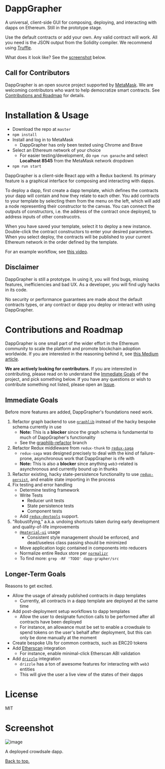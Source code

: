 # DappGrapher
A universal, client-side GUI for composing, deploying, and interacting with
dapps on Ethereum. Still in the prototype stage.

Use the default contracts or add your own. Any valid contract will work.
All you need is the JSON output from the Solidity compiler. We recommend using [Truffle](https://www.npmjs.com/package/truffle).

What does it look like? See the [screenshot](#screenshot) below.

## Call for Contributors

DappGrapher is an open source project supported by [MetaMask](https://github.com/MetaMask).
We are welcoming contributors who want to help democratize smart contracts.
See [Contributions and Roadmap](#contributions-and-roadmap) for details.

# Installation & Usage
- Download the repo at `master`
- `npm install`
- Install and log in to MetaMask
  - DappGrapher has only been tested using Chrome and Brave
- Select an Ethereum network of your choice
  - For easier testing/development, do `npm run ganache` and select
  **Localhost 8545** from the MetaMask network dropdown
- `npm run start`

DappGrapher is a client-side React app with a Redux backend. Its primary feature is a graphical interface for composing and interacting with dapps. 

To deploy a dapp, first create a dapp template, which defines the contracts your dapp will contain and how they relate to each other. You add contracts to your template by selecting them from the menu on the left, which will add a node representing their constructor to the canvas. You can connect the outputs of constructors, i.e. the address of the contract once deployed, to address inputs of other construcotrs.

When you have saved your template, select it to deploy a new instance. Double-click the contract constructors to enter your desired parameters. When you select deploy, the contracts will be published to your current Ethereum network in the order defined by the template.

For an example workflow, see [this video](https://www.youtube.com/watch?v=I9MR9Cba9is).

## Disclaimer
DappGrapher is still a prototype. In using it, you will find bugs, missing
features, inefficiencies and bad UX. As a developer, you will find ugly hacks
in its code.

No security or performance guarantees are made about the default contracts
types, or any contract or dapp you deploy or interact with using DappGrapher.

# Contributions and Roadmap

DappGrapher is one small part of the wider effort in the Ethereum community to
scale the platform and promote blockchain adoption worldwide. If you are
interested in the reasoning behind it, see [this Medium article](https://medium.com/pennblockchain/the-case-for-graphical-smart-contract-editors-8e721cdcde93).

**We are actively looking for contributors.** If you are interested in
contributing, please read on to understand the [Immediate Goals](#immediate-goals) of the project,
and pick something below. If you have any questions or wish to contribute something not listed, please open an [Issue](https://github.com/rekmarks/dapp-grapher/issues).

## Immediate Goals

Before more features are added, DappGrapher's foundations need work. 

1. Refactor graph backend to use [`graphlib`](https://www.npmjs.com/package/graphlib) instead of the hacky bespoke schema currently in use
	- **Note:** This is a **blocker** since the graph schema is fundamental to much of DappGrapher's functionality
	- See the [graphlib-refactor](https://github.com/rekmarks/dapp-grapher/tree/graphlib-refactor) branch
2. Refactor Redux middleware from `redux-thunk` to [`redux-saga`](https://www.npmjs.com/package/redux-saga)
	- `redux-saga` was designed precisely to deal with the kind of failure-prone, asynchronous work that DappGrapher is rife with
	- **Note:** This is also a **blocker** since anything `web3`-related is asynchronous and currently bound up in thunks
3. Refactor existing, hacky state-persistence functionality to use [`redux-persist`](https://www.npmjs.com/package/redux-persist), and enable state importing in the process
4. Fix testing and error handling
	- Determine testing framework
	- Write Tests
		- Reducer unit tests
		- State persistence tests
		- Component tests
	- Add [`redux-devtools`](https://github.com/reduxjs/redux-devtools) support.
5. "Robustifying," a.k.a. undoing shortcuts taken during early development and quality-of-life improvements
	- [`@material-ui`](https://www.npmjs.com/package/@material-ui/core) usage
		- Consistent style management should be enforced, and dead/useless class passing should be minimized
	- Move application logic contained in components into reducers
	- Normalize entire Redux store per [`normalizr`](https://github.com/paularmstrong/normalizr )
	- To find more: `grep -RF 'TODO' dapp-grapher/src`

## Longer-Term Goals

Reasons to get excited.

- Allow the usage of already published contracts in dapp templates
	- Currently, all contracts in a dapp template are deployed at the same time
- Add post-deployment setup workflows to dapp templates
	- Allow the user to designate function calls to be performed after all contracts have been deployed
	- For instance, an allowance must be set to enable a crowdsale to spend tokens on the user's behalf after deployment, but this can only be done manually at the moment
- Create bespoke UIs for common contracts, such as ERC20 tokens
- Add [Etherscan](https://etherscan.io/) integration
	- For instance, enable minimal-click Etherscan ABI validation
- Add [`drizzle`](https://github.com/trufflesuite/drizzle) integration
	- `drizzle` has a ton of awesome features for interacting with `web3` entities
	- This will give the user a live view of the states of their dapps

# License

MIT

# Screenshot

![image](https://i.postimg.cc/524SRXbs/Dapp-Grapher-0-0-1.png)

A deployed crowdsale dapp.

[Back to top.](#DappGrapher)
